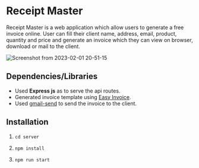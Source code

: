 # Receipt Master
Receipt Master is a web application which allow users to generate a free invoice online. User can fill their client name, address, email, product, quantity and price and generate an invoice which they can view on browser, download or mail to the client.

![Screenshot from 2023-02-01 20-51-15](https://user-images.githubusercontent.com/88592710/216084517-9d3b9e1b-da99-4bfc-9e02-84499c361e73.png)



## Dependencies/Libraries
* Used **Express js** as to serve the api routes.
* Generated invoice template using [Easy Invoice](https://www.npmjs.com/package/easyinvoice).
* Used [gmail-send](https://www.npmjs.com/package/gmail-send) to send the invoice to the client.


## Installation
1.  ```cd server   ```
  
2.  ```npm install ```
  
3. ```npm run start```
